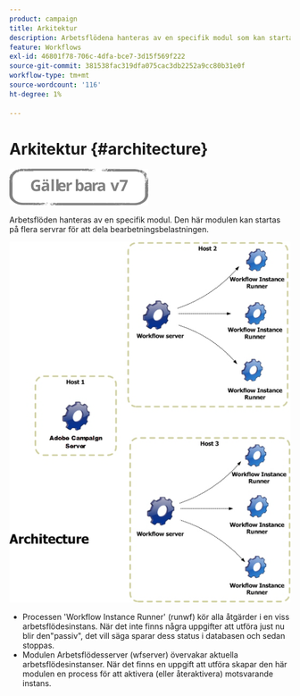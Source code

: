 ```yaml
---
product: campaign
title: Arkitektur
description: Arbetsflödena hanteras av en specifik modul som kan startas på flera servrar för att dela bearbetningsbelastningen.
feature: Workflows
exl-id: 46801f78-706c-4dfa-bce7-3d15f569f222
source-git-commit: 381538fac319dfa075cac3db2252a9cc80b31e0f
workflow-type: tm+mt
source-wordcount: '116'
ht-degree: 1%

---
```


# Arkitektur {#architecture}

![](../../assets/v7-only.svg)

Arbetsflöden hanteras av en specifik modul. Den här modulen kan startas på flera servrar för att dela bearbetningsbelastningen.

![](assets/architecture.png)

* Processen &#39;Workflow Instance Runner&#39; (runwf) kör alla åtgärder i en viss arbetsflödesinstans. När det inte finns några uppgifter att utföra just nu blir den&quot;passiv&quot;, det vill säga sparar dess status i databasen och sedan stoppas.
* Modulen Arbetsflödesserver (wfserver) övervakar aktuella arbetsflödesinstanser. När det finns en uppgift att utföra skapar den här modulen en process för att aktivera (eller återaktivera) motsvarande instans.
